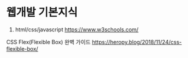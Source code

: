 # 웹개발 기본지식

1. html/css/javascript
https://www.w3schools.com/

CSS Flex(Flexible Box) 완벽 가이드
https://heropy.blog/2018/11/24/css-flexible-box/
